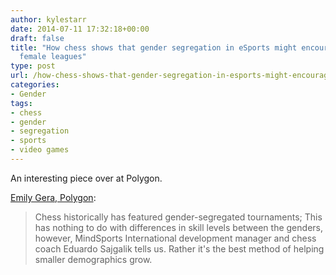 ```yaml
---
author: kylestarr
date: 2014-07-11 17:32:18+00:00
draft: false
title: "How chess shows that gender segregation in eSports might encourage more
  female leagues"
type: post
url: /how-chess-shows-that-gender-segregation-in-esports-might-encourage-more-female-leagues/
categories:
- Gender
tags:
- chess
- gender
- segregation
- sports
- video games
---
```


An interesting piece over at Polygon.

[Emily Gera, Polygon](http://www.polygon.com/2014/7/11/5870331/esports-gender-league-of-legends-starcraft-female-leagues):

> Chess historically has featured gender-segregated tournaments; This has nothing to do with differences in skill levels between the genders, however, MindSports International development manager and chess coach Eduardo Sajgalik tells us. Rather it's the best method of helping smaller demographics grow.
